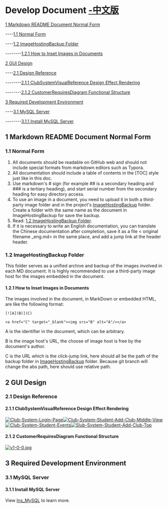 # Develop Document [-中文版](./README.md)

[1 Markdown README Document Normal Form](./README_eng.md#1-markdown-readme-document-normal-form)

----[1.1 Normal Form](./README_eng.md#11-normal-form)

----[1.2 ImageHostingBackup Folder](./README_eng.md#12-imagehostingbackup-folder)

--------[1.2.1 How to Inset Images in Documents](./README_eng.md#121-how-to-inset-images-in-documents)

[2 GUI Design](./README_eng.md#2-gui-design)

----[2.1 Design Reference](./README_eng.md#21-design-reference)

--------[2.1.1 ClubSystemVisualReference Design Effect Rendering](./README_eng.md#211-clubsystemvisualreference-design-effect-rendering)

--------[2.1.2 CustomerRequiresDiagram Functional Structure](./README_eng.md#212-customerrequiresdiagram-functional-structure)

[3 Required Development Environment]()

----[3.1 MySQL Server](./README.md#21-设计参考)

--------[3.1.1 Install MySQL Server]()

## 1 Markdown README Document Normal Form

### 1.1 Normal Form

1. All documents should be readable on GitHub web and should not include special formats from markdown editors such as Typora.
2. All documentation should include a table of contents in the [TOC] style just like in this doc.
3. Use markdown's # sign (for example ## is a secondary heading and ### is a tertiary heading), and start serial number from the secondary heading for easy directory access.
4. To use an image in a document, you need to upload it in both a third-party image folder and in the project's [ImageHostingBackup](./ImageHostingBackup) folder. Create a folder with the same name as the document in ImageHostingBackup for save the backup.
5. Read: [1.2 ImageHostingBackup Folder](https://github.com/VMAxCoding/VMAClubSystem/tree/main/DevDoc#12-imagehostingbackup-%E6%96%87%E4%BB%B6%E5%A4%B9).
6. If it is necessary to write an English documentation, you can translate the Chinese documentation after completion, save it as a file < original filename _eng.md> in the same place, and add a jump link at the header header.

### 1.2 ImageHostingBackup Folder

This folder serves as a unified archive and backup of the images involved in each MD document. It is highly recommended to use a third-party image host for the images embedded in the document.

#### 1.2.1 How to Inset Images in Documents

The images involved in the document, in MarkDown or embedded HTML, are like the following format:  

```
[![A](B)](C)
```

```
<a href="C" target="_blank"><img src="B" alt="A"/></a>
```

A is the identifier in the document, which can be arbitrary.

B is the image host's URL, the choose of image host is free by the document's author.

C is the URL which is the click-jump link, here should all be the path of the backup folder in [ImageHostingBackup](./ImageHostingBackup) folder. Because git branch will change the abs path, here should use relative path.

## 2 GUI Design

### 2.1 Design Reference

#### 2.1.1 ClubSystemVisualReference Design Effect Rendering

<a href="./ImageHostingBackup/DevDoc.README/ClubSystem_LoginPage.png" target="_blank"><img src="https://i.postimg.cc/FdmJXDTq/Club-System-Login-Page.png" alt="Club-System-Login-Page"/></a><a href="./ImageHostingBackup/DevDoc.README/ClubSystem_Student_AddClub_MiddleView.png" target="_blank"><img src="https://i.postimg.cc/Y4BvQdB9/Club-System-Student-Add-Club-Middle-View.png" alt="Club-System-Student-Add-Club-Middle-View"/></a><a href="./ImageHostingBackup/DevDoc.README/ClubSystem_Student_Events.png" target="_blank"><img src="https://i.postimg.cc/CBNnhktK/Club-System-Student-Events.png" alt="Club-System-Student-Events"/></a><a href="./ImageHostingBackup/DevDoc.README/SlubSystem_Student_AddClub_Top.png" target="_blank"><img src="https://i.postimg.cc/VS9dgXzF/Slub-System-Student-Add-Club-Top.png" alt="Slub-System-Student-Add-Club-Top"/></a>

#### 2.1.2 CustomerRequiresDiagram Functional Structure

[![v1-0-0.jpg](https://i.postimg.cc/prPCKZZy/v1-0-0.jpg)](./\ImageHostingBackup/DevDoc.README/v1.0.0.jpg)

## 3 Required Development Environment

### 3.1 MySQL Server

#### 3.1.1 Install MySQL Server

View [Ins_MySQL](./Ins_MySQL.md) to learn more.

